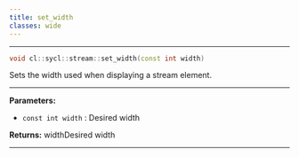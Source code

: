 ```yaml
---
title: set_width
classes: wide
---
```



---

```cpp
void cl::sycl::stream::set_width(const int width)
```


Sets the width used when displaying a stream element. 


---
**Parameters:**

 - `const int width`
: Desired width 

**Returns:** widthDesired width 

---
